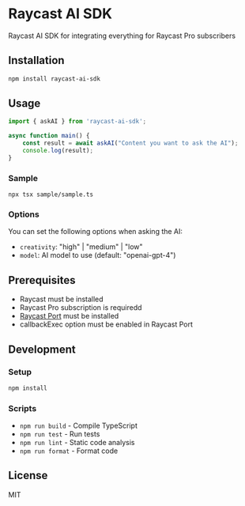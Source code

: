# Raycast AI SDK

Raycast AI SDK for integrating everything for Raycast Pro subscribers

## Installation

```bash
npm install raycast-ai-sdk
```

## Usage

```typescript
import { askAI } from 'raycast-ai-sdk';

async function main() {
    const result = await askAI("Content you want to ask the AI");
    console.log(result);
}
```

### Sample
`npx tsx sample/sample.ts`

### Options

You can set the following options when asking the AI:

- `creativity`: "high" | "medium" | "low"
- `model`: AI model to use (default: "openai-gpt-4")

## Prerequisites

- Raycast must be installed
- Raycast Pro subscription is requiredd
- [Raycast Port](https://www.raycast.com/litomore/raycast-port) must be installed
- callbackExec option must be enabled in Raycast Port


## Development

### Setup

```bash
npm install
```

### Scripts

- `npm run build` - Compile TypeScript
- `npm run test` - Run tests
- `npm run lint` - Static code analysis
- `npm run format` - Format code

## License

MIT 